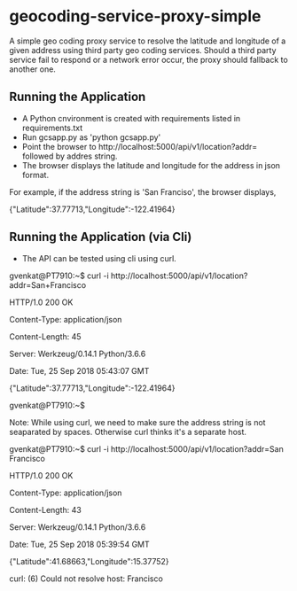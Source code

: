 # geocoding-service-proxy-simple

A simple geo coding proxy service to resolve the latitude and longitude of a given address using third party geo coding services. Should a third party service fail to respond or a network error occur, the proxy should fallback to another one.

## Running the Application

* A Python cnvironment is created with requirements listed in requirements.txt 
* Run gcsapp.py as 'python gcsapp.py'
* Point the browser to http://localhost:5000/api/v1/location?addr= followed by addres string.
* The browser displays the latitude and longitude for the address in json format.

For example, if the address string is 'San Franciso', the browser displays, 

{"Latitude":37.77713,"Longitude":-122.41964} 

## Running the Application (via Cli)

* The API can be tested using cli using curl.

gvenkat@PT7910:~$ curl -i http://localhost:5000/api/v1/location?addr=San+Francisco

HTTP/1.0 200 OK

Content-Type: application/json

Content-Length: 45

Server: Werkzeug/0.14.1 Python/3.6.6

Date: Tue, 25 Sep 2018 05:43:07 GMT


{"Latitude":37.77713,"Longitude":-122.41964}

gvenkat@PT7910:~$ 


Note: While using curl, we need to make sure the address string is not seaparated by spaces. Otherwise curl thinks it's a separate host.


gvenkat@PT7910:~$ curl -i http://localhost:5000/api/v1/location?addr=San Francisco

HTTP/1.0 200 OK

Content-Type: application/json

Content-Length: 43

Server: Werkzeug/0.14.1 Python/3.6.6

Date: Tue, 25 Sep 2018 05:39:54 GMT


{"Latitude":41.68663,"Longitude":15.37752}

curl: (6) Could not resolve host: Francisco





